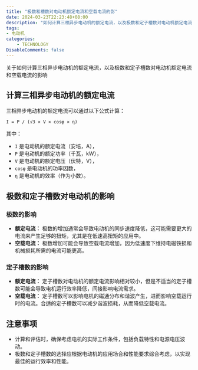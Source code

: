 ```yaml
---
title: "极数和槽数对电动机额定电流和空载电流的影"
date: 2024-03-23T22:23:48+08:00
description: "如何计算三相异步电动机的额定电流，以及极数和定子槽数对电动机额定电流和空载电流的影响是什么？"
tags: 
- 电动机
categories:
    - TECHNOLOGY
DisableComments: false
---
```


关于如何计算三相异步电动机的额定电流，以及极数和定子槽数对电动机额定电流和空载电流的影响

<!--more-->



## 计算三相异步电动机的额定电流

三相异步电动机的额定电流可以通过以下公式计算：

```markdown
I = P / (√3 × V × cosφ × η)
```

其中：
- `I` 是电动机的额定电流（安培，A），
- `P` 是电动机的额定功率（千瓦，kW），
- `V` 是电动机的额定电压（伏特，V），
- `cosφ` 是电动机的功率因数，
- `η` 是电动机的效率（作为小数）。

## 极数和定子槽数对电动机的影响

### 极数的影响

- **额定电流：** 极数的增加通常会导致电动机的同步速度降低，这可能需要更大的电流来产生足够的扭矩，尤其是在低速高扭矩的应用中。
- **空载电流：** 极数增加可能会导致空载电流增加，因为低速度下维持电磁铁损和机械损耗所需的电流可能更高。

### 定子槽数的影响

- **额定电流：** 定子槽数对电动机的额定电流影响相对较小，但是不适当的定子槽数可能会导致电机运行效率降低，间接影响电流需求。
- **空载电流：** 定子槽数可以影响电机的磁通分布和谐波产生，进而影响空载运行时的电流。合适的定子槽数可以减少谐波损耗，从而降低空载电流。

## 注意事项

- 计算和评估时，确保考虑电机的实际工作条件，包括负载特性和电源电压波动。
- 极数和定子槽数的选择应根据电动机的应用场合和性能要求综合考虑，以实现最佳的运行效率和性能。
